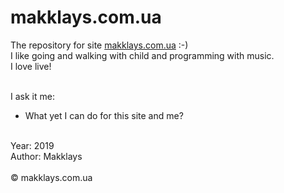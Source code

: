 # makklays.com.ua 

The repository for site <a href="http://makklays.com.ua" >makklays.com.ua</a> :-) <br/>
I like going and walking with child and programming with music. <br/>
I love live! <br/><br/>

I ask it me: <br/>
- What yet I can do for this site and me? <br/><br/>

Year: 2019 <br/>
Author: Makklays <br/><br/>
&copy; makklays.com.ua <br/>
